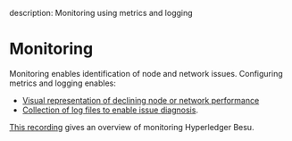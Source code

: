 description: Monitoring using metrics and logging 
<!--- END of page meta data -->

# Monitoring 

Monitoring enables identification of node and network issues. Configuring metrics and logging enables: 

* [Visual representation of declining node or network performance](../HowTo/Monitor/Metrics.md) 
* [Collection of log files to enable issue diagnosis](../HowTo/Monitor/Logging.md). 

[This recording](https://www.youtube.com/watch?v=7BuutRe0I28&feature=youtu.be) gives an overview of monitoring Hyperledger Besu. 

